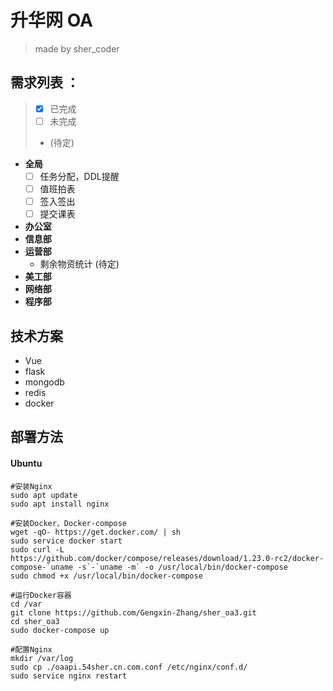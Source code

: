 # 升华网 OA
> made by sher_coder
## 需求列表 ：  
> - [x] 已完成  
> - [ ] 未完成  
> -  (待定)  
- **全局**  
  - [ ] 任务分配，DDL提醒  
  - [ ] 值班拍表
  - [ ] 签入签出
  - [ ] 提交课表
- **办公室**  
- **信息部**  
- **运营部**  
  - 剩余物资统计 (待定)  
- **美工部**  
- **网络部**  
- **程序部**  

## 技术方案
- Vue
- flask
- mongodb
- redis
- docker

## 部署方法  
#### Ubuntu  
```
#安装Nginx
sudo apt update
sudo apt install nginx

#安装Docker、Docker-compose
wget -qO- https://get.docker.com/ | sh
sudo service docker start
sudo curl -L https://github.com/docker/compose/releases/download/1.23.0-rc2/docker-compose-`uname -s`-`uname -m` -o /usr/local/bin/docker-compose
sudo chmod +x /usr/local/bin/docker-compose

#运行Docker容器
cd /var
git clone https://github.com/Gengxin-Zhang/sher_oa3.git
cd sher_oa3
sudo docker-compose up

#配置Nginx
mkdir /var/log
sudo cp ./oaapi.54sher.cn.com.conf /etc/nginx/conf.d/
sudo service nginx restart
```
